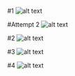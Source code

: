 #1
![alt text](image-5.png)

#Attempt 2
![alt text](image-9.png)

#2
![alt text](image-6.png)

#3
![alt text](image-7.png)

#4
![alt text](image-8.png)